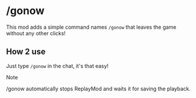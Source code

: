 # /gonow

This mod adds a simple command names `/gonow` that leaves the game without any other clicks!

## How 2 use
Just type `/gonow` in the chat, it's that easy!
> [!NOTE]
> /gonow automatically stops ReplayMod and waits it for saving the playback.
